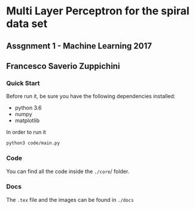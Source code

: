 # Multi Layer Perceptron for the spiral data set
## Assgnment 1 - Machine Learning 2017
## Francesco Saverio Zuppichini
### Quick Start

Before run it, be sure you have the following dependencies installed:
- python 3.6
- numpy 
- matplotlib

In order to run it

```
python3 code/main.py
```

### Code
You can find all the code inside the `./core`/ folder.

### Docs
The `.tex` file and the images can be found in `./docs`
